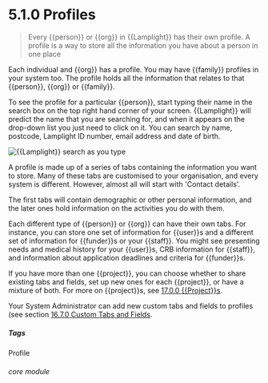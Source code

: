 # 5.1.0 Profiles

> Every {{person}} or {{org}} in {{Lamplight}} has their own profile. A profile is a way to store all the information you have about a person in one place



Each individual and {{org}} has a profile. You may have {{family}} profiles in your system too. The profile holds all the information that relates to that {{person}}, {{org}} or {{family}}. 

To see the profile for a particular {{person}}, start typing their name in the search box on the top right hand corner of your screen. {{Lamplight}} will predict the name that you are searching for, and when it appears on the drop-down list you just need to click on it.  You can search by name, postcode, Lamplight ID number, email address and date of birth.

![{{Lamplight}} search as you type](5.1.0a.png)

A profile is made up of a series of tabs containing the information you want to store. Many of these tabs are customised to your organisation, and every system is different. However, almost all will start with 'Contact details'.  

The first tabs will contain demographic or other personal information, and the later ones hold information on the activities you do with them.

Each different type of {{person}} or {{org}} can have their own tabs. For instance, you can store one set of information for {{user}}s and a different set of information for {{funder}}s or your {{staff}}. You might see presenting needs and medical history for your {{user}}s, CRB information for {{staff}}, and information about application deadlines and criteria for {{funder}}s. 

If you have more than one {{project}}, you can choose whether to share existing tabs and fields, set up new ones for each {{project}}, or have a mixture of both. For more on {{project}}s, see [17.0.0 {{Project}}s](/help/index/p/17.0.0).

Your System Administrator can add new custom tabs and fields to profiles (see section [16.7.0  Custom Tabs and Fields](/help/index/p/16.7.0). 


##### Tags
Profile

###### core module

